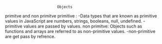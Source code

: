                             Objects

primitve and non primitve
  primitive   : -Data types that are known as primitive values
                in JavaScript are numbers, strings, booleans, null, undefined.
                -primitive values are passed by values.
  non primitve: Objects such as functions and arrays are referred to as                    non-primitive values.
                -non-primitive are get pass by refrence.

